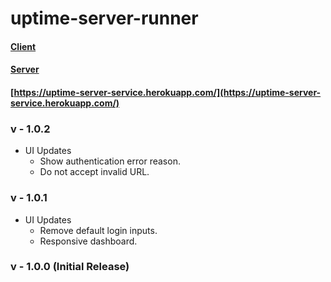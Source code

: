 # uptime-server-runner

#### [Client](https://github.com/Marvin9/uptime-server)
#### [Server](https://github.com/Marvin9/uptime-server-microservice)

#### [https://uptime-server-service.herokuapp.com/](https://uptime-server-service.herokuapp.com/)

### v - 1.0.2

- UI Updates
  - Show authentication error reason.
  - Do not accept invalid URL.

### v - 1.0.1

- UI Updates
  - Remove default login inputs.
  - Responsive dashboard.

### v - 1.0.0 (Initial Release)
